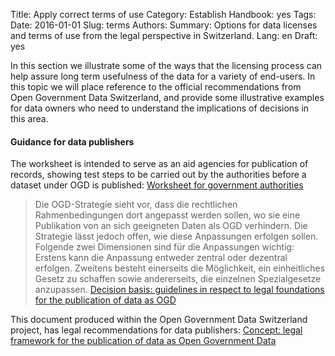 Title: Apply correct terms of use
Category: Establish
Handbook: yes
Tags:
Date: 2016-01-01
Slug: terms
Authors:
Summary: Options for data licenses and terms of use from the legal perspective in Switzerland.
Lang: en
Draft: yes


In this section we illustrate some of the ways that the licensing process can help assure long term usefulness of the data for a variety of end-users. In this topic we will place reference to the official recommendations from Open Government Data Switzerland, and provide some illustrative examples for data owners who need to understand the implications of decisions in this area.

#### Guidance for data publishers

The worksheet is intended to serve as an aid agencies for publication of records, showing test steps to be carried out by the authorities before a dataset under OGD is published:
[Worksheet for government authorities](/m7-recht-arbeitshilfe-en)

> Die OGD-Strategie sieht vor, dass die rechtlichen Rahmenbedingungen dort angepasst werden sollen, wo sie eine Publikation von an sich geeigneten Daten als OGD verhindern. Die Strategie lässt jedoch offen, wie diese Anpassungen erfolgen sollen. Folgende zwei Dimensionen sind für die Anpassungen wichtig: Erstens kann die Anpassung entweder zentral oder dezentral erfolgen. Zweitens besteht einerseits die Möglichkeit, ein einheitliches Gesetz zu schaffen sowie andererseits, die einzelnen Spezialgesetze anzupassen.
[Decision basis: guidelines in respect to legal foundations for the publication of data as OGD](/m1-entscheid-rechtsgrundlagen-de)

This document produced within the Open Government Data Switzerland project, has legal recommendations for data publishers:
[Concept: legal framework for the publication of data as Open Government Data](/m1-rechtliche-rahmen-de)
